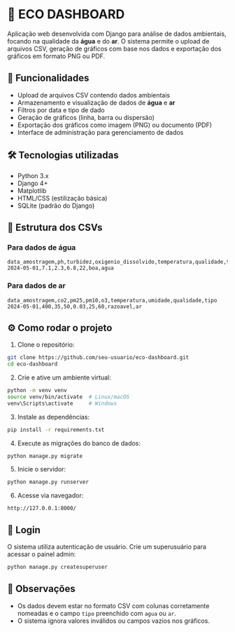 # 🌱 ECO DASHBOARD

Aplicação web desenvolvida com Django para análise de dados ambientais, focando na qualidade da **água** e do **ar**. O sistema permite o upload de arquivos CSV, geração de gráficos com base nos dados e exportação dos gráficos em formato PNG ou PDF.

## 🚀 Funcionalidades

- Upload de arquivos CSV contendo dados ambientais
- Armazenamento e visualização de dados de **água** e **ar**
- Filtros por data e tipo de dado
- Geração de gráficos (linha, barra ou dispersão)
- Exportação dos gráficos como imagem (PNG) ou documento (PDF)
- Interface de administração para gerenciamento de dados

## 🛠️ Tecnologias utilizadas

- Python 3.x
- Django 4+
- Matplotlib
- HTML/CSS (estilização básica)
- SQLite (padrão do Django)

## 📁 Estrutura dos CSVs

### Para dados de **água**
```csv
data_amostragem,ph,turbidez,oxigenio_dissolvido,temperatura,qualidade,tipo
2024-05-01,7.1,2.3,6.8,22,boa,agua
```

### Para dados de **ar**
```csv
data_amostragem,co2,pm25,pm10,o3,temperatura,umidade,qualidade,tipo
2024-05-01,400,35,50,0.03,25,60,razoavel,ar
```

## ⚙️ Como rodar o projeto

1. Clone o repositório:

```bash
git clone https://github.com/seu-usuario/eco-dashboard.git
cd eco-dashboard
```

2. Crie e ative um ambiente virtual:

```bash
python -m venv venv
source venv/bin/activate  # Linux/macOS
venv\Scripts\activate     # Windows
```

3. Instale as dependências:

```bash
pip install -r requirements.txt
```

4. Execute as migrações do banco de dados:

```bash
python manage.py migrate
```

5. Inicie o servidor:

```bash
python manage.py runserver
```

6. Acesse via navegador:

```
http://127.0.0.1:8000/
```

## 🔐 Login

O sistema utiliza autenticação de usuário. Crie um superusuário para acessar o painel admin:

```bash
python manage.py createsuperuser
```

## 📌 Observações

- Os dados devem estar no formato CSV com colunas corretamente nomeadas e o campo `tipo` preenchido com `agua` ou `ar`.
- O sistema ignora valores inválidos ou campos vazios nos gráficos.